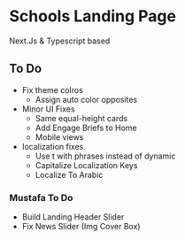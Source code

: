 # Schools Landing Page

Next.Js & Typescript based

## To Do

- Fix theme colros
  - Assign auto color opposites
- Minor UI Fixes
  - Same equal-height cards
  - Add Engage Briefs to Home
  - Mobile views
- localization fixes
  - Use t with phrases instead of dynamic
  - Capitalize Localization Keys
  - Localize To Arabic

### Mustafa To Do

- Build Landing Header Slider
- Fix News Slider (Img Cover Box)
